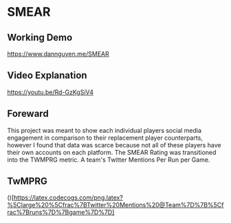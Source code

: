 # SMEAR
## Working Demo
https://www.dannguyen.me/SMEAR

## Video Explanation
https://youtu.be/Rd-GzKgSiV4

## Foreward
This project was meant to show each individual players social media engagement in comparison to their replacement player counterparts, however I found that data was scarce because not all of these players have their own accounts on each platform. The SMEAR Rating was transitioned into the TWMPRG metric. A team's Twitter Mentions Per Run per Game. 

## TwMPRG 
()[https://latex.codecogs.com/png.latex?%5Clarge%20%5Cfrac%7BTwitter%20Mentions%20@Team%7D%7B%5Cfrac%7Bruns%7D%7Bgame%7D%7D]

